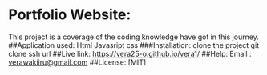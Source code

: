 # Portfolio Website:
This project is a coverage of the coding knowledge have got in this journey.
##Application used:
Html
Javasript
css
###Installation:
clone the project
git clone ssh url
##Live link: 
https://vera25-o.github.io/vera1/
##Help:
Email : verawakiiru@gmail.com
##License:
[MIT]
